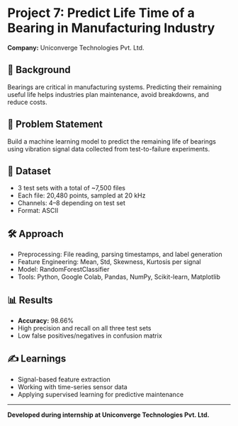 # Project 7: Predict Life Time of a Bearing in Manufacturing Industry

**Company:** Uniconverge Technologies Pvt. Ltd.

## 📌 Background
Bearings are critical in manufacturing systems. Predicting their remaining useful life helps industries plan maintenance, avoid breakdowns, and reduce costs.

## 🧠 Problem Statement
Build a machine learning model to predict the remaining life of bearings using vibration signal data collected from test-to-failure experiments.

## 🧩 Dataset
- 3 test sets with a total of ~7,500 files
- Each file: 20,480 points, sampled at 20 kHz
- Channels: 4–8 depending on test set
- Format: ASCII

## 🛠️ Approach
- Preprocessing: File reading, parsing timestamps, and label generation
- Feature Engineering: Mean, Std, Skewness, Kurtosis per signal
- Model: RandomForestClassifier
- Tools: Python, Google Colab, Pandas, NumPy, Scikit-learn, Matplotlib

## 📊 Results
- **Accuracy:** 98.66%
- High precision and recall on all three test sets
- Low false positives/negatives in confusion matrix

## ✍️ Learnings
- Signal-based feature extraction
- Working with time-series sensor data
- Applying supervised learning for predictive maintenance

---
**Developed during internship at Uniconverge Technologies Pvt. Ltd.**
